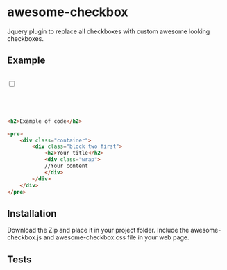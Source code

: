 # awesome-checkbox
Jquery plugin to replace all checkboxes with custom awesome looking checkboxes.

## Example
<pre><code>
<input type="checkbox" data-color="red" data-label="Options1" class="Option" value="">

<script>

	$('.Option').awesome({  // calls the init method
	  color : 'default'
	});

</script>
</code></pre>

```html
<h2>Example of code</h2>

<pre>
    <div class="container">
        <div class="block two first">
            <h2>Your title</h2>
            <div class="wrap">
            //Your content
            </div>
        </div>
    </div>
</pre>
```

## Installation

Download the Zip and place it in your project folder. Include the awesome-checkbox.js and awesome-checkbox.css file in your web page.

## Tests

